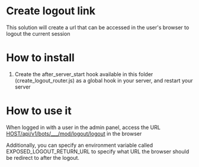# Create logout link

This solution will create a url that can be accessed in the user's browser to logout the current session

# How to install

1. Create the after_server_start hook available in this folder (create_logout_router.js) as a global hook in your server, and restart your server

# How to use it

When logged in with a user in the admin panel, access the URL [HOST/api/v1/bots/___/mod/logout/logout](http://localhost:3000/api/v1/bots/___/mod/logout/logout) in the browser

Additionally, you can specify an environment variable called EXPOSED_LOGOUT_RETURN_URL to specify what URL the browser should be redirect to after the logout.
